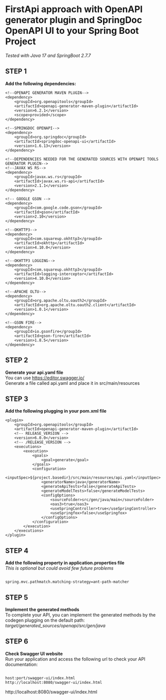 # FirstApi approach with OpenAPI generator plugin and SpringDoc OpenAPI UI to your Spring Boot Project

*Tested with Java 17 and SpringBoot 2.7.7*

## STEP 1

**Add the following dependencies:** </br>

```
<!--OPENAPI GENERATOR MAVEN PLUGIN-->
<dependency>
    <groupId>org.openapitools</groupId>
    <artifactId>openapi-generator-maven-plugin</artifactId>
    <version>6.2.1</version>
    <scope>provided</scope>
</dependency>

<!--SPRINGDOC OPENAPI-->
<dependency>
    <groupId>org.springdoc</groupId>
    <artifactId>springdoc-openapi-ui</artifactId>
    <version>1.6.13</version>
</dependency>

<!--DEPENDENCIES NEEDED FOR THE GENERATED SOURCES WITH OPENAPI TOOLS GENERATOR PLUGIN-->
<!--JAVAX WS RS-->
<dependency>
    <groupId>javax.ws.rs</groupId>
    <artifactId>javax.ws.rs-api</artifactId>
    <version>2.1.1</version>
</dependency>

<!-- GOOGLE GSON -->
<dependency>
    <groupId>com.google.code.gson</groupId>
    <artifactId>gson</artifactId>
    <version>2.10</version>
</dependency>

<!--OKHTTP3-->
<dependency>
    <groupId>com.squareup.okhttp3</groupId>
    <artifactId>okhttp</artifactId>
    <version>4.10.0</version>
</dependency>

<!--OKHTTP3 LOGGING-->
<dependency>
    <groupId>com.squareup.okhttp3</groupId>
    <artifactId>logging-interceptor</artifactId>
    <version>4.10.0</version>
</dependency>

<!--APACHE OLTU-->
<dependency>
    <groupId>org.apache.oltu.oauth2</groupId>
    <artifactId>org.apache.oltu.oauth2.client</artifactId>
    <version>1.0.1</version>
</dependency>

<!--GSON FIRE-->
<dependency>
    <groupId>io.gsonfire</groupId>
    <artifactId>gson-fire</artifactId>
    <version>1.8.5</version>
</dependency>
```

## STEP 2

**Generate your api.yaml file**</br>
You can use https://editor.swagger.io/ </br>
Generate a file called api.yaml and place it in src/main/resources

## STEP 3

**Add the following plugging in your pom.xml file** </br>

```
<plugin>
    <groupId>org.openapitools</groupId>
    <artifactId>openapi-generator-maven-plugin</artifactId>
    <!-- RELEASE_VERSION -->
    <version>6.0.0</version>
    <!-- /RELEASE_VERSION -->
    <executions>
        <execution>
            <goals>
                <goal>generate</goal>
            </goals>
            <configuration>
                <inputSpec>${project.basedir}/src/main/resources/api.yaml</inputSpec>
                <generatorName>java</generatorName>
                <generateApiTests>false</generateApiTests>
                <generateModelTests>false</generateModelTests>
                <configOptions>
                    <sourceFolder>src/gen/java/main</sourceFolder>
                    <oas3>true</oas3>
                    <useSpringController>true</useSpringController>
                    <useSpringfox>false</useSpringfox>
                </configOptions>
            </configuration>
        </execution>
    </executions>
</plugin>
```

## STEP 4

**Add the following property in application.properties file** </br>
_This is optional but could avoid few future problems_

```

spring.mvc.pathmatch.matching-strategy=ant-path-matcher

```

## STEP 5

**Implement the generated methods**</br>
To complete your API, you can implement the generated methods by the codegen plugging on the default path:</br>
_target/generated_sources/openapi/src/gen/java_

## STEP 6

**Check Swagger UI website**</br>
Run your application and access the following url to check your API documentation:

```

host:port/swagger-ui/index.html
http://localhost:8080/swagger-ui/index.html

```

http://localhost:8080/swagger-ui/index.html
